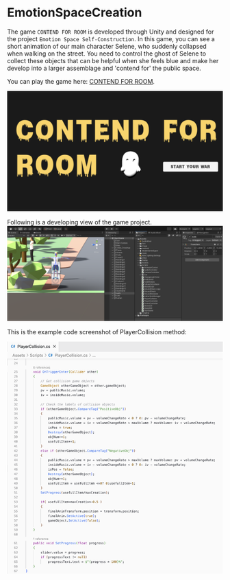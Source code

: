 # EmotionSpaceCreation

The game ```CONTEND FOR ROOM``` is developed through Unity and designed for the project ```Emotion Space Self-Construction```. In this game, you can see a short animation of our main character Selene, who suddenly collapsed when walking on the street. You need to control the ghost of Selene to collect these objects that can be helpful when she feels blue and make her develop into a larger assemblage and 'contend for' the public space.

You can play the game here: [CONTEND FOR ROOM](https://hqselene.github.io/EmotionSpaceCreation/).

![image](https://github.com/HqSelene/EmotionSpaceCreation/blob/main/img/start.png)

Following is a developing view of the game project.
![image](https://github.com/HqSelene/EmotionSpaceCreation/blob/main/img/code.png)

This is the example code screenshot of PlayerCollision method:

<img src="https://github.com/HqSelene/EmotionSpaceCreation/blob/main/img/codeExample.png" width="600px">
